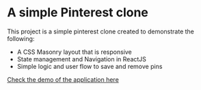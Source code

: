 # A simple Pinterest clone 

This project is a simple pinterest clone created to demonstrate the following:

- A CSS Masonry layout that is responsive
- State management and Navigation in ReactJS
- Simple logic and user flow to save and remove pins

[Check the demo of the application here](https://abhaya-jeyaraman.github.io/pinterest-clone/)
